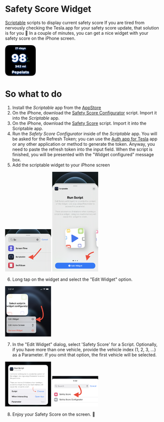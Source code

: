 
# Safety Score Widget
[Scriptable](https://scriptable.app) scripts to display current safety score
If you are tired from nervously checking the Tesla.app for your safety score update, that solution is for you 🙂
In a couple of minutes, you can get a nice widget with your safety score on the iPhone screen.

<img src="https://github.com/pbeast/SafetyScoreWidget/blob/main/images/widget.jpeg" width=100/>

# So what to do
1. Install the *Scriptable* app from the [AppStore](https://apps.apple.com/us/app/scriptable/id1405459188?uo=4)
2. On the iPhone, download the [Safety Score Configurator](https://github.com/pbeast/SafetyScoreWidget/releases/download/0.1/Safety.Score.Configurator.scriptable) script. Import it into the *Scriptable* app.
3. On the iPhone, download the [Safety Score](https://github.com/pbeast/SafetyScoreWidget/releases/download/0.1/Safety.Score.scriptable) script. Import it into the Scriptable app.
4. Run the *Safety Score Configurator* inside of the *Scriptable* app. You will be asked for the Refresh Token; you can use the [Auth app for Tesla](https://apps.apple.com/us/app/auth-app-for-tesla/id1552058613) app or any other application or method to generate the token. Anyway, you need to paste the refresh token into the input field. When the script is finished, you will be presented with the "Widget configured" message box.
5. Add the scriptable widget to your iPhone screen

<img src="https://github.com/pbeast/SafetyScoreWidget/blob/main/images/add_widget_1.jpeg" width=150 />&nbsp;<img src="https://github.com/pbeast/SafetyScoreWidget/blob/main/images/add_widget_2.jpeg" width=150 />

6. Long tap on the widget and select the "Edit Widget" option. 

<img src="https://github.com/pbeast/SafetyScoreWidget/blob/main/images/widget_menu.jpeg" width=150 />

7. In the "Edit Widget" dialog, select 'Safety Score' for a Script. Optionally, if you have more than one vehicle, provide the vehicle index (1, 2, 3, ...) as a Parameter. If you omit that option, the first vehicle will be selected.

<img src="https://github.com/pbeast/SafetyScoreWidget/blob/main/images/edit_widget.jpeg" width=150 />&nbsp;<img src="https://github.com/pbeast/SafetyScoreWidget/blob/main/images/safety_score_select.jpeg" width=150 />

8. Enjoy your Safety Score on the screen. 🎉
